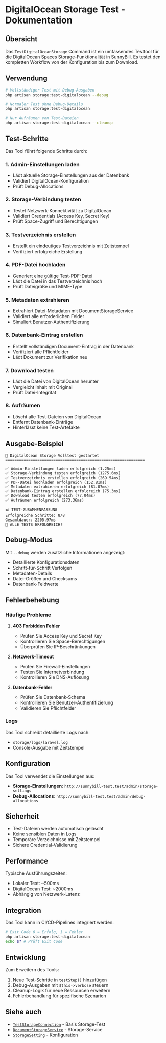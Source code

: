 # DigitalOcean Storage Test - Dokumentation

## Übersicht

Das `TestDigitalOceanStorage` Command ist ein umfassendes Testtool für die DigitalOcean Spaces Storage-Funktionalität in SunnyBill. Es testet den kompletten Workflow von der Konfiguration bis zum Download.

## Verwendung

```bash
# Vollständiger Test mit Debug-Ausgaben
php artisan storage:test-digitalocean --debug

# Normaler Test ohne Debug-Details
php artisan storage:test-digitalocean

# Nur Aufräumen von Test-Dateien
php artisan storage:test-digitalocean --cleanup
```

## Test-Schritte

Das Tool führt folgende Schritte durch:

### 1. Admin-Einstellungen laden
- Lädt aktuelle Storage-Einstellungen aus der Datenbank
- Validiert DigitalOcean-Konfiguration
- Prüft Debug-Allocations

### 2. Storage-Verbindung testen
- Testet Netzwerk-Konnektivität zu DigitalOcean
- Validiert Credentials (Access Key, Secret Key)
- Prüft Space-Zugriff und Berechtigungen

### 3. Testverzeichnis erstellen
- Erstellt ein eindeutiges Testverzeichnis mit Zeitstempel
- Verifiziert erfolgreiche Erstellung

### 4. PDF-Datei hochladen
- Generiert eine gültige Test-PDF-Datei
- Lädt die Datei in das Testverzeichnis hoch
- Prüft Dateigröße und MIME-Type

### 5. Metadaten extrahieren
- Extrahiert Datei-Metadaten mit DocumentStorageService
- Validiert alle erforderlichen Felder
- Simuliert Benutzer-Authentifizierung

### 6. Datenbank-Eintrag erstellen
- Erstellt vollständigen Document-Eintrag in der Datenbank
- Verifiziert alle Pflichtfelder
- Lädt Dokument zur Verifikation neu

### 7. Download testen
- Lädt die Datei von DigitalOcean herunter
- Vergleicht Inhalt mit Original
- Prüft Datei-Integrität

### 8. Aufräumen
- Löscht alle Test-Dateien von DigitalOcean
- Entfernt Datenbank-Einträge
- Hinterlässt keine Test-Artefakte

## Ausgabe-Beispiel

```
🚀 DigitalOcean Storage Volltest gestartet
=============================================================

✅ Admin-Einstellungen laden erfolgreich (1.25ms)
✅ Storage-Verbindung testen erfolgreich (1275.6ms)
✅ Testverzeichnis erstellen erfolgreich (269.54ms)
✅ PDF-Datei hochladen erfolgreich (152.81ms)
✅ Metadaten extrahieren erfolgreich (81.07ms)
✅ Datenbank-Eintrag erstellen erfolgreich (75.3ms)
✅ Download testen erfolgreich (77.04ms)
✅ Aufräumen erfolgreich (273.36ms)

📊 TEST-ZUSAMMENFASSUNG
Erfolgreiche Schritte: 8/8
Gesamtdauer: 2205.97ms
🎉 ALLE TESTS ERFOLGREICH!
```

## Debug-Modus

Mit `--debug` werden zusätzliche Informationen angezeigt:

- Detaillierte Konfigurationsdaten
- Schritt-für-Schritt Verfolgen
- Metadaten-Details
- Datei-Größen und Checksums
- Datenbank-Feldwerte

## Fehlerbehebung

### Häufige Probleme

1. **403 Forbidden Fehler**
   - Prüfen Sie Access Key und Secret Key
   - Kontrollieren Sie Space-Berechtigungen
   - Überprüfen Sie IP-Beschränkungen

2. **Netzwerk-Timeout**
   - Prüfen Sie Firewall-Einstellungen
   - Testen Sie Internetverbindung
   - Kontrollieren Sie DNS-Auflösung

3. **Datenbank-Fehler**
   - Prüfen Sie Datenbank-Schema
   - Kontrollieren Sie Benutzer-Authentifizierung
   - Validieren Sie Pflichtfelder

### Logs

Das Tool schreibt detaillierte Logs nach:
- `storage/logs/laravel.log`
- Console-Ausgabe mit Zeitstempel

## Konfiguration

Das Tool verwendet die Einstellungen aus:
- **Storage-Einstellungen**: `http://sunnybill-test.test/admin/storage-settings`
- **Debug-Allocations**: `http://sunnybill-test.test/admin/debug-allocations`

## Sicherheit

- Test-Dateien werden automatisch gelöscht
- Keine sensiblen Daten in Logs
- Temporäre Verzeichnisse mit Zeitstempel
- Sichere Credential-Validierung

## Performance

Typische Ausführungszeiten:
- Lokaler Test: ~500ms
- DigitalOcean Test: ~2000ms
- Abhängig von Netzwerk-Latenz

## Integration

Das Tool kann in CI/CD-Pipelines integriert werden:

```bash
# Exit Code 0 = Erfolg, 1 = Fehler
php artisan storage:test-digitalocean
echo $? # Prüft Exit Code
```

## Entwicklung

Zum Erweitern des Tools:

1. Neue Test-Schritte in `testStep()` hinzufügen
2. Debug-Ausgaben mit `$this->verbose` steuern
3. Cleanup-Logik für neue Ressourcen erweitern
4. Fehlerbehandlung für spezifische Szenarien

## Siehe auch

- [`TestStorageConnection`](../app/Console/Commands/TestStorageConnection.php) - Basis Storage-Test
- [`DocumentStorageService`](../app/Services/DocumentStorageService.php) - Storage-Service
- [`StorageSetting`](../app/Models/StorageSetting.php) - Konfiguration